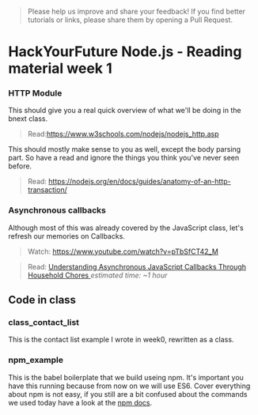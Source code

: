 > Please help us improve and share your feedback! If you find better tutorials or links, please share them by opening a Pull Request.

# HackYourFuture Node.js - Reading material week 1

### HTTP Module
This should give you a real quick overview of what we'll be doing in the bnext class.
> Read:https://www.w3schools.com/nodejs/nodejs_http.asp

This should mostly make sense to you as well, except the body parsing part. So have a read and ignore the things you think you've never seen before.
> Read: https://nodejs.org/en/docs/guides/anatomy-of-an-http-transaction/

### Asynchronous callbacks
Although most of this was already covered by the JavaScript class, let's refresh our memories on Callbacks.
> Watch: https://www.youtube.com/watch?v=pTbSfCT42_M

> Read: [Understanding Asynchronous JavaScript Callbacks Through Household Chores
](https://medium.freecodecamp.com/understanding-asynchronous-javascript-callbacks-through-household-chores-e3de9a1dbd04#.8ilr4a7aj) _estimated time: ~1 hour_

## Code in class

### class_contact_list

This is the contact list example I wrote in week0, rewritten as a class.

### npm_example

This is the babel boilerplate that we build useing npm. It's important you have this running because from now on we will use ES6. Cover everything about npm is not easy, if you still are a bit confused about the commands we used today have a look at the [npm docs](https://docs.npmjs.com/).